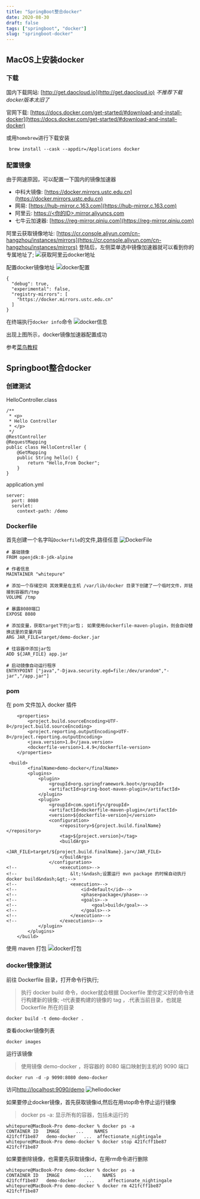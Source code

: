 ```yaml
---
title: "SpringBoot整合docker"
date: 2020-08-30
draft: false
tags: ["springboot", "docker"]
slug: "springboot-docker"
---
```


## MacOS上安装docker

### 下载
国内下载网站: [http://get.daocloud.io](http://get.daocloud.io) *不推荐下载docker版本太旧了*

官网下载: [https://docs.docker.com/get-started/#download-and-install-docker](https://docs.docker.com/get-started/#download-and-install-docker)

或用`homebrew`进行下载安装
```
 brew install --cask --appdir=/Applications docker
```
### 配置镜像
由于网速原因，可以配置一下国内的镜像加速器
- 中科大镜像: [https://docker.mirrors.ustc.edu.cn](https://docker.mirrors.ustc.edu.cn)
- 网易: [https://hub-mirror.c.163.com](https://hub-mirror.c.163.com)
- 阿里云: [https://<你的ID>.mirror.aliyuncs.com](https://<你的ID>.mirror.aliyuncs.com)
- 七牛云加速器: [https://reg-mirror.qiniu.com](https://reg-mirror.qiniu.com)

阿里云获取镜像地址: [https://cr.console.aliyun.com/cn-hangzhou/instances/mirrors](https://cr.console.aliyun.com/cn-hangzhou/instances/mirrors)
登陆后，左侧菜单选中镜像加速器就可以看到你的专属地址了;
![获取阿里云docker地址](/myblog/posts/images/application/获取阿里云docker地址.jpg)

配置docker镜像地址
![docker配置](/myblog/posts/images/application/docker配置.jpg)
```
{
  "debug": true,
  "experimental": false,
  "registry-mirrors": [
    "https://docker.mirrors.ustc.edu.cn"
  ]
}
```
在终端执行`docker info`命令
![docker信息](/myblog/posts/images/application/docker信息.jpg)

出现上图所示，docker镜像加速器配置成功

参考[菜鸟教程](https://www.runoob.com/docker/docker-mirror-acceleration.html)

## Springboot整合docker

### 创建测试
HelloController.class
```
/**
 * <p>
 * Hello Controller
 * </p>
 */
@RestController
@RequestMapping
public class HelloController {
    @GetMapping
    public String hello() {
        return "Hello,From Docker";
    }
}
```
application.yml
```
server:
  port: 8080
  servlet:
    context-path: /demo

```
### Dockerfile
首先创建一个名字叫`Dockerfile`的文件,路径任意
![DockerFile](/myblog/posts/images/application/dockerFile.jpg)
```
# 基础镜像
FROM openjdk:8-jdk-alpine

# 作者信息
MAINTAINER "whitepure"

# 添加一个存储空间 其效果是在主机 /var/lib/docker 目录下创建了一个临时文件，并链接到容器的/tmp
VOLUME /tmp

# 暴露8080端口
EXPOSE 8080

# 添加变量，获取target下的jar包； 如果使用dockerfile-maven-plugin，则会自动替换这里的变量内容
ARG JAR_FILE=target/demo-docker.jar

# 往容器中添加jar包
ADD ${JAR_FILE} app.jar

# 启动镜像自动运行程序
ENTRYPOINT ["java","-Djava.security.egd=file:/dev/urandom","-jar","/app.jar"]
```
### pom
在 pom 文件加入 docker 插件
```
    <properties>
        <project.build.sourceEncoding>UTF-8</project.build.sourceEncoding>
        <project.reporting.outputEncoding>UTF-8</project.reporting.outputEncoding>
        <java.version>1.8</java.version>
        <dockerfile-version>1.4.9</dockerfile-version>
    </properties>

 <build>
        <finalName>demo-docker</finalName>
        <plugins>
            <plugin>
                <groupId>org.springframework.boot</groupId>
                <artifactId>spring-boot-maven-plugin</artifactId>
            </plugin>
            <plugin>
                <groupId>com.spotify</groupId>
                <artifactId>dockerfile-maven-plugin</artifactId>
                <version>${dockerfile-version}</version>
                <configuration>
                    <repository>${project.build.finalName}</repository>
                    <tag>${project.version}</tag>
                    <buildArgs>
                        <JAR_FILE>target/${project.build.finalName}.jar</JAR_FILE>
                    </buildArgs>
                </configuration>
<!--                <executions>-->
<!--                    &lt;!&ndash;设置运行 mvn package 的时候自动执行docker build&ndash;&gt;-->
<!--                    <execution>-->
<!--                        <id>default</id>-->
<!--                        <phase>package</phase>-->
<!--                        <goals>-->
<!--                            <goal>build</goal>-->
<!--                        </goals>-->
<!--                    </execution>-->
<!--                </executions>-->
            </plugin>
        </plugins>
    </build>
```
使用 maven 打包
![docker打包](/myblog/posts/images/application/docker打包.jpg)

### docker镜像测试
前往 Dockerfile 目录，打开命令行执行;

>执行 docker build 命令，docker就会根据 Dockerfile 里你定义好的命令进行构建新的镜像;
-t代表要构建的镜像的 tag ，.代表当前目录，也就是 Dockerfile 所在的目录
```
docker build -t demo-docker .
```

查看docker镜像列表
```
docker images
```

运行该镜像
> 使用镜像 demo-docker ，将容器的 8080 端口映射到主机的 9090 端口
```
docker run -d -p 9090:8080 demo-docker
```

访问[http://localhost:9090/demo](http://localhost:9090)
![hellodocker](/myblog/posts/images/application/hellodocker.jpg)

如果要停止docker镜像，首先获取镜像id,然后在用stop命令停止运行镜像
> docker ps -a: 显示所有的容器，包括未运行的
```
whitepure@MacBook-Pro demo-docker % docker ps -a
CONTAINER ID   IMAGE      ...    NAMES
421fcff1be87   demo-docker   ...  affectionate_nightingale
whitepure@MacBook-Pro demo-docker % docker stop 421fcff1be87
421fcff1be87
```

如果要删除镜像，也需要先获取镜像id，在用rm命令进行删除
```
whitepure@MacBook-Pro demo-docker % docker ps -a
CONTAINER ID   IMAGE         ...    NAMES
421fcff1be87   demo-docker    ...     affectionate_nightingale
whitepure@MacBook-Pro demo-docker % docker rm 421fcff1be87
421fcff1be87
```



